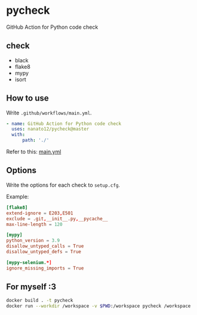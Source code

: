 # pycheck
GitHub Action for Python code check

## check
- black
- flake8
- mypy
- isort

## How to use
Write `.github/workflows/main.yml`.

```yml
- name: GitHub Action for Python code check
  uses: nanato12/pycheck@master
  with:
      path: './'
```

Refer to this: [main.yml](.github/workflows/main.yml)

## Options
Write the options for each check to `setup.cfg`.

Example:
```conf
[flake8]
extend-ignore = E203,E501
exclude = .git,__init__.py,__pycache__
max-line-length = 120

[mypy]
python_version = 3.9
disallow_untyped_calls = True
disallow_untyped_defs = True

[mypy-selenium.*]
ignore_missing_imports = True
```

## For myself :3
```bash
docker build . -t pycheck
docker run --workdir /workspace -v $PWD:/workspace pycheck /workspace
```
